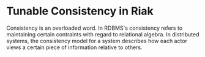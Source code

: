# Tunable Consistency in Riak

Consistency is an overloaded word. In RDBMS's consistency refers to maintaining certain contraints with regard to relational algebra. In distributed systems, the consistency model for a system describes how each actor views a certain piece of information relative to others.